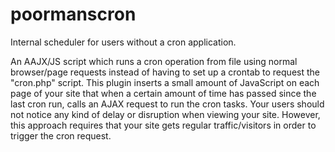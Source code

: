 poormanscron
============

Internal scheduler for users without a cron application.

An AAJX/JS script which runs a cron operation from file using normal browser/page requests instead of having to set up a crontab to request the "cron.php" script. This plugin inserts a small amount of JavaScript on each page of your site that when a certain amount of time has passed since the last cron run, calls an AJAX request to run the cron tasks. Your users should not notice any kind of delay or disruption when viewing your site. However, this approach requires that your site gets regular traffic/visitors in order to trigger the cron request.
